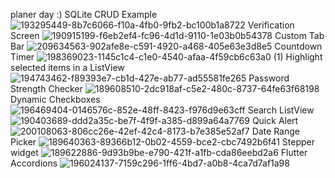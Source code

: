 planer day :)
SQLite CRUD Example
![193295449-8b7c6066-f10a-4fb0-9fb2-bc100b1a8722](https://user-images.githubusercontent.com/116844249/215130781-3fbcf5b9-02a4-493f-8ecb-2db77422664d.png)
 Verification Screen
![190915199-f6eb2ef4-fc96-4d1d-9110-1e03b0b54378](https://user-images.githubusercontent.com/116844249/215130788-7f1fd1bf-c501-449e-be9c-af01ab2d72dc.png)
Custom Tab Bar
![209634563-902afe8e-c591-4920-a468-405e63e3d8e5](https://user-images.githubusercontent.com/116844249/215130794-a45b59b0-c454-4e07-8939-f0ec70c1ae6c.png)
Countdown Timer
![198369023-1145c1c4-c1e0-4540-afaa-4f59cb6c63a0 (1)](https://user-images.githubusercontent.com/116844249/215130796-8323d524-399c-4111-be54-1f8c7609aae9.png)
Highlight selected items in a ListView
![194743462-f89393e7-cb1d-427e-ab77-ad55581fe265](https://user-images.githubusercontent.com/116844249/215130798-3486b0b3-973d-4626-9dd1-339d3df6f8a9.png)
Password Strength Checker
![189608510-2dc918af-c5e2-480c-8737-64fe63f68198](https://user-images.githubusercontent.com/116844249/215130802-bc307df2-2857-4091-b8d0-45f575624697.png)
Dynamic Checkboxes
![196469404-0146576c-852e-48ff-8423-f976d9e63cff](https://user-images.githubusercontent.com/116844249/215130806-97570ced-b332-4156-9094-da05a90c1496.png)
Search ListView
![190403689-ddd2a35c-be7f-4f9f-a385-d899a64a7769](https://user-images.githubusercontent.com/116844249/215130814-146afc9d-3f7b-427b-bdbe-4a538590b653.png)
Quick Alert
![200108063-806cc26e-42ef-42c4-8173-b7e385e52af7](https://user-images.githubusercontent.com/116844249/215130820-16063ec5-d2b0-4753-8702-17fa449429c2.jpg)
Date Range Picker
![189640363-89366b12-0b02-4559-bce2-cbc7492b6f41](https://user-images.githubusercontent.com/116844249/215130826-ac3c3760-f8d2-41dc-87cd-66f6a1de4b44.png)
Stepper widget
![189622886-9d93b9be-e790-421f-a1fb-cda86eebd2a6](https://user-images.githubusercontent.com/116844249/215130829-fa111824-dbac-4859-bc02-5dcc5fa6c9ec.png)
Flutter Accordions
![196024137-7159c296-1ff6-4bd7-a0b8-4ca7d7af1a98](https://user-images.githubusercontent.com/116844249/215130832-df4d5385-9e58-4b41-9340-5a9345fe6a44.png)
